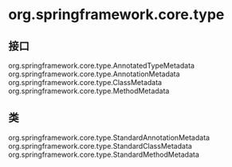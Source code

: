 # org.springframework.core.type

## 接口

org.springframework.core.type.AnnotatedTypeMetadata
org.springframework.core.type.AnnotationMetadata
org.springframework.core.type.ClassMetadata
org.springframework.core.type.MethodMetadata

## 类

org.springframework.core.type.StandardAnnotationMetadata
org.springframework.core.type.StandardClassMetadata
org.springframework.core.type.StandardMethodMetadata





